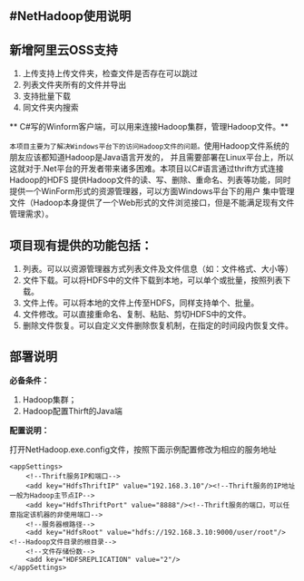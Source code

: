 #NetHadoop使用说明
---
## 新增阿里云OSS支持
  1. 上传支持上传文件夹，检查文件是否存在可以跳过
  2. 列表文件夹所有的文件并导出
  3. 支持批量下载
  4. 同文件夹内搜索


** C#写的Winform客户端，可以用来连接Hadoop集群，管理Hadoop文件。**

`本项目主要为了解决Windows平台下的访问Hadoop文件的问题。`使用Hadoop文件系统的朋友应该都知道Hadoop是Java语言开发的，
并且需要部署在Linux平台上，所以这就对于.Net平台的开发者带来诸多困难。本项目以C#语言通过thrift方式连接Hadoop的HDFS
提供Hadoop文件的读、写、删除、重命名、列表等功能，同时提供一个WinForm形式的资源管理器，可以方面Windows平台下的用户
集中管理文件（Hadoop本身提供了一个Web形式的文件浏览接口，但是不能满足现有文件管理需求）。 

## 项目现有提供的功能包括：
  1. 列表。可以以资源管理器方式列表文件及文件信息（如：文件格式、大小等）
  2. 文件下载。可以将HDFS中的文件下载到本地，可以单个或批量，按照列表下载。
  3. 文件上传。可以将本地的文件上传至HDFS，同样支持单个、批量。
  4. 文件修改。可以直接重命名、复制、粘贴、剪切HDFS中的文件。
  5. 删除文件恢复。可以自定义文件删除恢复机制，在指定的时间段内恢复文件。 
  

## 部署说明 
**必备条件：**
  1. Hadoop集群；
  2. Hadoop配置Thirft的Java端 
  
**配置说明：**  

打开NetHadoop.exe.config文件，按照下面示例配置修改为相应的服务地址

    <appSettings>
        <!--Thrift服务IP和端口-->
        <add key="HdfsThriftIP" value="192.168.3.10"/><!--Thrift服务的IP地址一般为Hadoop主节点IP-->
        <add key="HdfsThriftPort" value="8888"/><!--Thrift服务的端口，可以任意指定该机器的非使用端口-->
        <!--服务器根路径-->
        <add key="HdfsRoot" value="hdfs://192.168.3.10:9000/user/root"/><!--Hadoop文件目录的根目录-->
        <!--文件存储份数-->
        <add key="HDFSREPLICATION" value="2"/>
    </appSettings>

  
